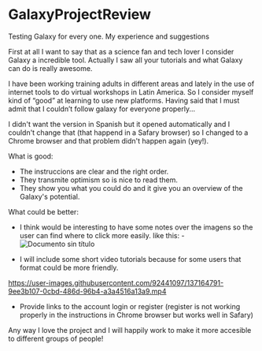 # GalaxyProjectReview
Testing Galaxy for every one. My experience and suggestions

First at all I want to say that as a science fan and tech lover I consider Galaxy a incredible tool. Actually I saw all your tutorials and what Galaxy can do is really awesome.

I have been working training adults in different areas and lately in the use of internet tools to do virtual workshops in Latin America. So I consider myself kind of “good” at learning to use new platforms. Having said that I must admit that I couldn’t follow galaxy for everyone properly...

I didn't want the version in Spanish but it opened automatically and I couldn't change that (that happend in a Safary browser) so I changed to a Chrome browser and that problem didn't happen again (yey!). 

What is good:
- The instruccions are clear and the right order.
- They transmite optimism so is nice to read them.
- They show you what you could do and it give you an overview of the Galaxy's potential.

What could be better:
- I think would be interesting to have some notes over the imagens so the user can find where to click more easily. like this:
-![Documento sin título](https://user-images.githubusercontent.com/92441097/137130218-e40a892f-4eb0-406b-a531-43bc4bac9d92.png)

- I will include some short video tutorials because for some users that format could be more friendly.


https://user-images.githubusercontent.com/92441097/137164791-9ee3b107-0cbd-486d-96b4-a3a4516a13a9.mp4



- Provide links to the account login or register (register is not working properly in the instructions in Chrome browser but works well in Safary)

Any way I love the project and I will happily work to make it more accesible to different groups of people!

